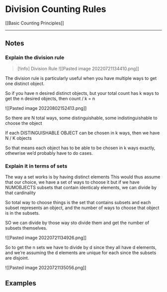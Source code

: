 # Division Counting Rules

[[Basic Counting Principles]]

---

## Notes

### Explain the division rule 

>[!info] Division Rule
>![[Pasted image 20220721134410.png]]

The division rule is particularly useful when you have multiple ways to get one distinct object. 

So if you have n desired distinct objects, but your total count has k ways to get the n desired objects, then count / k = n 


![[Pasted image 20220802152413.png]]


So there are N total ways, some distinguishable, some indistinguishable to choose the object

If each DISTINGUISHABLE OBJECT can be chosen in k ways, then we have N / K objects

So that means each object has to be able to be chosen in k ways exactly, othewrise we’d probably have to do cases. 

### Explain it in terms of sets


The way a set works is by having distinct elements
This would thus assume that our choice, we have a set of ways to choose it 
but if we have NUMOBJECTS subsets that contain identicaly elements, we can divide by that cardinality 

So total way to choose things is the set that contains subsets and each subset represents an object, and the number of ways to choose that object is in the subsets. 

SO we can divide by those way sto divide them and get the number of subsets themselves. 


![[Pasted image 20220721134926.png]]

So to get the n sets we have to divide by d since they all have d elements, and we’re assuming the d elements are unique for each since the subsets are disjoint. 

![[Pasted image 20220721135056.png]]





## Examples 